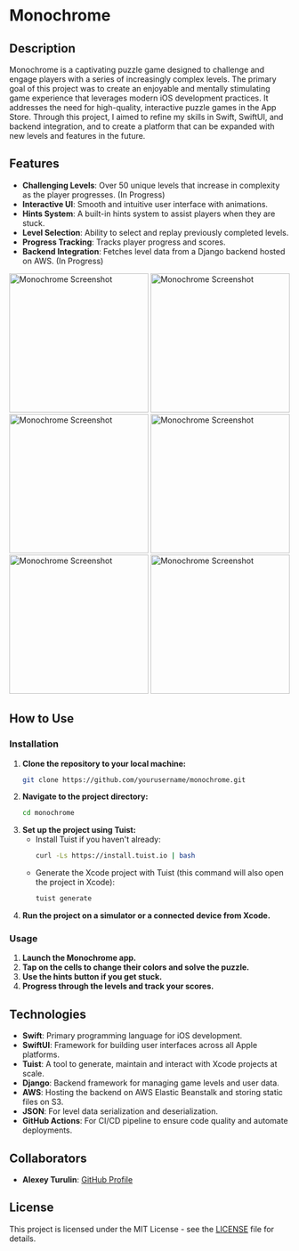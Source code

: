 # Monochrome

## Description

Monochrome is a captivating puzzle game designed to challenge and engage players with a series of increasingly 
complex levels. The primary goal of this project was to create an enjoyable and mentally stimulating game experience
that leverages modern iOS development practices. It addresses the need for high-quality, interactive puzzle games 
in the App Store. Through this project, I aimed to refine my skills in Swift, SwiftUI, and backend integration, 
and to create a platform that can be expanded with new levels and features in the future.

## Features

- **Challenging Levels**: Over 50 unique levels that increase in complexity as the player progresses. (In Progress)
- **Interactive UI**: Smooth and intuitive user interface with animations.
- **Hints System**: A built-in hints system to assist players when they are stuck.
- **Level Selection**: Ability to select and replay previously completed levels.
- **Progress Tracking**: Tracks player progress and scores.
- **Backend Integration**: Fetches level data from a Django backend hosted on AWS. (In Progress)

<img src="https://github.com/user-attachments/assets/cda4364d-842a-4378-8ee2-19bd994b1598" alt="Monochrome Screenshot" width="250">
<img src="https://github.com/user-attachments/assets/e7a33a13-611c-4add-88b4-df549583d603" alt="Monochrome Screenshot" width="250">
<img src="https://github.com/user-attachments/assets/29e2cf90-a17f-41c6-a5e8-56e0a1e9f701" alt="Monochrome Screenshot" width="250">
<img src="https://github.com/user-attachments/assets/5c846df4-69cf-4b74-bd89-bbf1ac5fb3da" alt="Monochrome Screenshot" width="250">
<img src="https://github.com/user-attachments/assets/0cdea865-6a66-4121-9d0b-744651e4c1fb" alt="Monochrome Screenshot" width="250">
<img src="https://github.com/user-attachments/assets/ca59ecea-fc1b-4ccd-b9cb-e04aeddde497" alt="Monochrome Screenshot" width="250">

## How to Use

### Installation

1. **Clone the repository to your local machine:**
    ```bash
    git clone https://github.com/yourusername/monochrome.git
    ```
2. **Navigate to the project directory:**
    ```bash
    cd monochrome
    ```
3. **Set up the project using Tuist:**
    - Install Tuist if you haven't already:
        ```bash
        curl -Ls https://install.tuist.io | bash
        ```
    - Generate the Xcode project with Tuist (this command will also open the project in Xcode):
        ```bash
        tuist generate
        ```
4. **Run the project on a simulator or a connected device from Xcode.**

### Usage

1. **Launch the Monochrome app.**
2. **Tap on the cells to change their colors and solve the puzzle.**
3. **Use the hints button if you get stuck.**
4. **Progress through the levels and track your scores.**

## Technologies

- **Swift**: Primary programming language for iOS development.
- **SwiftUI**: Framework for building user interfaces across all Apple platforms.
- **Tuist**: A tool to generate, maintain and interact with Xcode projects at scale.
- **Django**: Backend framework for managing game levels and user data.
- **AWS**: Hosting the backend on AWS Elastic Beanstalk and storing static files on S3.
- **JSON**: For level data serialization and deserialization.
- **GitHub Actions**: For CI/CD pipeline to ensure code quality and automate deployments.

## Collaborators

- **Alexey Turulin**: [GitHub Profile](https://github.com/repakuku])

## License

This project is licensed under the MIT License - see the [LICENSE](LICENSE) file for details.
